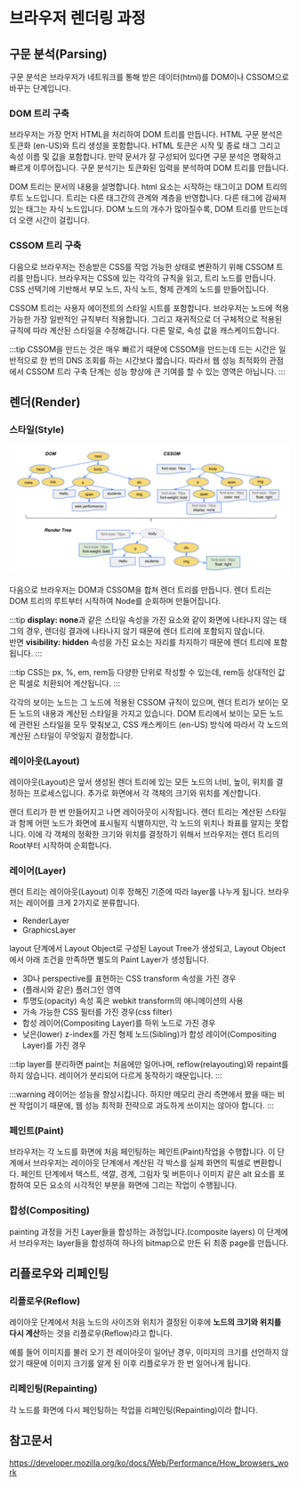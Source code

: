 # 브라우저 렌더링 과정

## 구문 분석(Parsing)

구문 분석은 브라우저가 네트워크를 통해 받은 데이터(html)를 DOM이나 CSSOM으로 바꾸는 단계입니다.

### DOM 트리 구축

브라우저는 가장 먼저 HTML을 처리하여 DOM 트리를 만듭니다. HTML 구문 분석은 토큰화 (en-US)와 트리 생성을 포함합니다. HTML 토큰은 시작 및 종료 태그 그리고 속성 이름 및 값을 포함합니다. 만약 문서가 잘 구성되어 있다면 구문 분석은 명확하고 빠르게 이루어집니다. 구문 분석기는 토큰화된 입력을 분석하여 DOM 트리를 만듭니다.

DOM 트리는 문서의 내용을 설명합니다. html 요소는 시작하는 태그이고 DOM 트리의 루트 노드입니다. 트리는 다른 태그간의 관계와 계층을 반영합니다. 다른 태그에 감싸져 있는 태그는 자식 노드입니다. DOM 노드의 개수가 많아질수록, DOM 트리를 만드는데 더 오랜 시간이 걸립니다.

### CSSOM 트리 구축

다음으로 브라우저는 전송받은 CSS를 작업 가능한 상태로 변환하기 위해 CSSOM 트리를 만듭니다. 브라우저는 CSS에 있는 각각의 규칙을 읽고, 트리 노드를 만듭니다. CSS 선택기에 기반해서 부모 노드, 자식 노드, 형제 관계의 노드를 만들어집니다.

CSSOM 트리는 사용자 에이전트의 스타일 시트를 포함합니다. 브라우저는 노드에 적용 가능한 가장 일반적인 규칙부터 적용합니다. 그리고 재귀적으로 더 구체적으로 적용된 규칙에 따라 계산된 스타일을 수정해갑니다. 다른 말로, 속성 값을 캐스케이드합니다.

:::tip
CSSOM을 만드는 것은 매우 빠르기 때문에 CSSOM을 만드는데 드는 시간은 일반적으로 한 번의 DNS 조회를 하는 시간보다 짧습니다. 따라서 웹 성능 최적화의 관점에서 CSSOM 트리 구축 단계는 성능 향상에 큰 기여를 할 수 있는 영역은 아닙니다.
:::

## 렌더(Render)

### 스타일(Style)

![Render Tree](./img/rendering_process_1.png)

다음으로 브라우저는 DOM과 CSSOM을 합쳐 렌더 트리를 만듭니다. 렌더 트리는 DOM 트리의 루트부터 시작하여 Node를 순회하며 만들어집니다.

:::tip
**display: none**과 같은 스타일 속성을 가진 요소와 같이 화면에 나타나지 않는 태그의 경우, 렌더링 결과에 나타나지 않기 때문에 렌더 트리에 포함되지 않습니다.  
반면 **visibility: hidden** 속성을 가진 요소는 자리를 차지하기 때문에 렌더 트리에 포함됩니다.
:::

:::tip
CSS는 px, %, em, rem등 다양한 단위로 작성할 수 있는데, rem등 상대적인 값은 픽셀로 치환되어 계산됩니다.
:::

각각의 보이는 노드는 그 노드에 적용된 CSSOM 규칙이 있으며, 렌더 트리가 보이는 모든 노드의 내용과 계산된 스타일을 가지고 있습니다. DOM 트리에서 보이는 모든 노드에 관련된 스타일을 모두 맞춰보고, CSS 캐스케이드 (en-US) 방식에 따라서 각 노드의 계산된 스타일이 무엇일지 결정합니다.

### 레이아웃(Layout)

레이아웃(Layout)은 앞서 생성된 렌더 트리에 있는 모든 노드의 너비, 높이, 위치를 결정하는 프로세스입니다. 추가로 화면에서 각 객체의 크기와 위치를 계산합니다.

렌더 트리가 한 번 만들어지고 나면 레이아웃이 시작됩니다. 렌더 트리는 계산된 스타일과 함께 어떤 노드가 화면에 표시될지 식별하지만, 각 노드의 위치나 좌표를 알지는 못합니다. 이에 각 객체의 정확한 크기와 위치를 결정하기 위해서 브라우저는 렌더 트리의 Root부터 시작하여 순회합니다.

### 레이어(Layer)

렌더 트리는 레이아웃(Layout) 이후 정해진 기준에 따라 layer를 나누게 됩니다.
브라우저는 레이어를 크게 2가지로 분류합니다.

- RenderLayer
- GraphicsLayer

layout 단계에서 Layout Object로 구성된 Layout Tree가 생성되고, Layout Object에서 아래 조건을 만족하면 별도의 Paint Layer가 생성됩니다.

- 3D나 perspective를 표현하는 CSS transform 속성을 가진 경우
- (플래시와 같은) 플러그인 영역
- 투명도(opacity) 속성 혹은 webkit transform의 애니메이션의 사용
- 가속 가능한 CSS 필터를 가진 경우(css filter)
- 합성 레이어(Compositing Layer)를 하위 노드로 가진 경우
- 낮은(lower) z-index를 가진 형제 노드(Sibling)가 합성 레이어(Compositing Layer)를 가진 경우

:::tip
layer를 분리하면 paint는 처음에만 일어나며, reflow(relayouting)와 repaint를 하지 않습니다. 레이어가 분리되어 다르게 동작하기 때문입니다.
:::

:::warning
레이어는 성능을 향상시킵니다. 하지만 메모리 관리 측면에서 봤을 때는 비싼 작업이기 때문에, 웹 성능 최적화 전략으로 과도하게 쓰이지는 않아야 합니다.
:::

### 페인트(Paint)

브라우저는 각 노드를 화면에 처음 페인팅하는 페인트(Paint)작업을 수행합니다. 이 단계에서 브라우저는 레이아웃 단계에서 계산된 각 박스를 실제 화면의 픽셀로 변환합니다.
페인트 단계에서 텍스트, 색깔, 경계, 그림자 및 버튼이나 이미지 같은 alt 요소를 포함하여 모든 요소의 시각적인 부분을 화면에 그리는 작업이 수행됩니다.

### 합성(Compositing)

painting 과정을 거친 Layer들을 합성하는 과정입니다.(composite layers)
이 단계에서 브라우저는 layer들을 합성하여 하나의 bitmap으로 만든 뒤 최종 page를 만듭니다.

## 리플로우와 리페인팅

### 리플로우(Reflow)

레이아웃 단계에서 처음 노드의 사이즈와 위치가 결정된 이후에 **노드의 크기와 위치를 다시 계산**하는 것을 리플로우(Reflow)라고 합니다.

예를 들어 이미지를 불러 오기 전 레이아웃이 일어난 경우, 이미지의 크기를 선언하지 않았기 때문에 이미지 크기를 알게 된 이후 리플로우가 한 번 일어나게 됩니다.

### 리페인팅(Repainting)

각 노드를 화면에 다시 페인팅하는 작업을 리페인팅(Repainting)이라 합니다.

## 참고문서

https://developer.mozilla.org/ko/docs/Web/Performance/How_browsers_work
